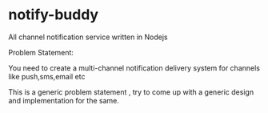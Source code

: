 # notify-buddy
All channel notification service written in Nodejs


Problem Statement:

You need to create a multi-channel notification delivery system for channels like push,sms,email etc

This is a generic problem statement , try to come up with a generic design and implementation for the same.